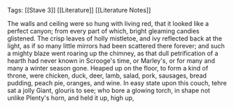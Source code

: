 Tags: [[Stave 3]] [[Literature]] [[Literature Notes]]

The walls and ceiling were so hung with living red, that it looked like a perfect canyon; from every part of which, bright gleaming candies glistened. The crisp leaves of holly mistletoe, and ivy reflected back at the light, as if so many little mirrors had been scattered there forever; and such a mighty blaze went roaring up the chimney, as that dull petrification of a hearth had never known in Scrooge's time, or Marley's, or for many and many a winter season gone. Heaped up on the floor, to form a kind of throne, were chicken, duck, deer, lamb, salad, pork, sausages, bread pudding, peach pie, oranges, and wine. In easy state upon this couch, tehre sat a jolly Giant, glouris to see; who bore a glowing torch, in shape not unlike Plenty's horn, and held it up, high up, 